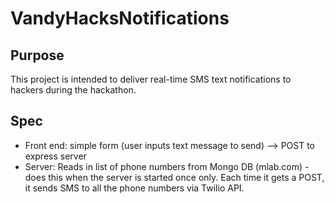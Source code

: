 # VandyHacksNotifications

Purpose
---
This project is intended to deliver real-time SMS text notifications to hackers during the hackathon.

Spec
---
- Front end: simple form (user inputs text message to send) --> POST to express server
- Server: Reads in list of phone numbers from Mongo DB (mlab.com) - does this when the server is started once only. Each time it gets a POST, it sends SMS to all the phone numbers via Twilio API.
